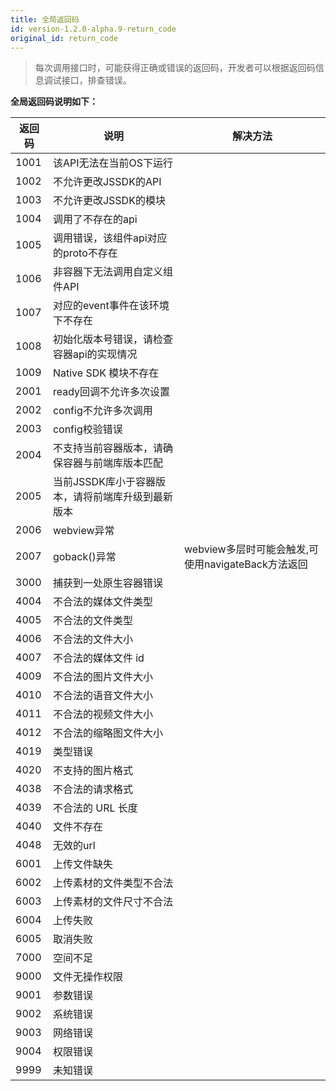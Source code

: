 ```yaml
---
title: 全局返回码
id: version-1.2.0-alpha.9-return_code
original_id: return_code
---
```


> 每次调用接口时，可能获得正确或错误的返回码，开发者可以根据返回码信息调试接口，排查错误。



**全局返回码说明如下：**

| 返回码    | 说明     | 解决方法
| ------- | -------- | --------
| 1001 | 该API无法在当前OS下运行 | |
| 1002 | 不允许更改JSSDK的API | |
|1003|不允许更改JSSDK的模块||
|1004|调用了不存在的api||
|1005|调用错误，该组件api对应的proto不存在||
|1006|非容器下无法调用自定义组件API||
|1007|对应的event事件在该环境下不存在||
|1008|初始化版本号错误，请检查容器api的实现情况||
|1009|Native SDK 模块不存在||
|2001|ready回调不允许多次设置||
|2002|config不允许多次调用||
|2003|config校验错误||
|2004|不支持当前容器版本，请确保容器与前端库版本匹配||
|2005|当前JSSDK库小于容器版本，请将前端库升级到最新版本||
|2006|webview异常||
|2007|goback()异常|webview多层时可能会触发,可使用navigateBack方法返回|
|3000|捕获到一处原生容器错误||
|4004|不合法的媒体文件类型||
|4005|不合法的文件类型||
|4006|不合法的文件大小||
|4007|不合法的媒体文件 id||
|4009|不合法的图片文件大小||
|4010|不合法的语音文件大小||
|4011|不合法的视频文件大小||
|4012|不合法的缩略图文件大小||
|4019|类型错误||
|4020|不支持的图片格式||
|4038|不合法的请求格式||
|4039|不合法的 URL 长度||
|4040|文件不存在||
|4048|无效的url||
|6001|上传文件缺失||
|6002|上传素材的文件类型不合法||
|6003|上传素材的文件尺寸不合法||
|6004|上传失败||
|6005|取消失败||
|7000|空间不足||
|9000|文件无操作权限||
|9001|参数错误||
|9002|系统错误||
|9003|网络错误||
|9004|权限错误||
|9999|未知错误||